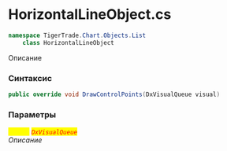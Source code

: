 
# HorizontalLineObject.cs
```csharp
namespace TigerTrade.Chart.Objects.List  
    class HorizontalLineObject
```

Описание

### Синтаксис
```csharp
public override void DrawControlPoints(DxVisualQueue visual)
```

### Параметры  
<mark style="color:yellow;">`visual`</mark> <mark style="color:red;">*`DxVisualQueue`*</mark>  
 *Описание*  
  

                    
                    